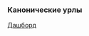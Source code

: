 ### Канонические урлы

[Дашборд](https://grafana.vertis.yandex-team.ru/d/i7SGaVHnk/realty-canonical-url)
